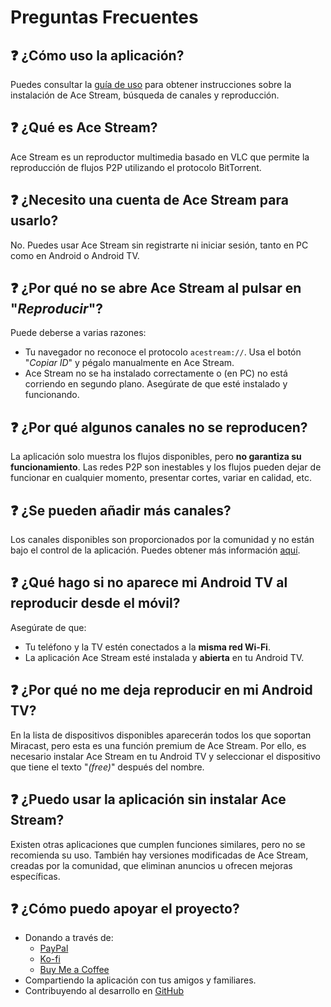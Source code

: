 # Preguntas Frecuentes

## ❓ ¿Cómo uso la aplicación?
Puedes consultar la [guía de uso](https://github.com/Pirito10/IPTV-Guide/blob/main/docs/USER_GUIDE.md) para obtener instrucciones sobre la instalación de Ace Stream, búsqueda de canales y reproducción.

## ❓ ¿Qué es Ace Stream?
Ace Stream es un reproductor multimedia basado en VLC que permite la reproducción de flujos P2P utilizando el protocolo BitTorrent.

## ❓ ¿Necesito una cuenta de Ace Stream para usarlo?
No. Puedes usar Ace Stream sin registrarte ni iniciar sesión, tanto en PC como en Android o Android TV.

## ❓ ¿Por qué no se abre Ace Stream al pulsar en "*Reproducir*"?
Puede deberse a varias razones:
- Tu navegador no reconoce el protocolo `acestream://`. Usa el botón "*Copiar ID*" y pégalo manualmente en Ace Stream.
- Ace Stream no se ha instalado correctamente o (en PC) no está corriendo en segundo plano. Asegúrate de que esté instalado y funcionando.

## ❓ ¿Por qué algunos canales no se reproducen?
La aplicación solo muestra los flujos disponibles, pero **no garantiza su funcionamiento**. Las redes P2P son inestables y los flujos pueden dejar de funcionar en cualquier momento, presentar cortes, variar en calidad, etc.

## ❓ ¿Se pueden añadir más canales?
Los canales disponibles son proporcionados por la comunidad y no están bajo el control de la aplicación. Puedes obtener más información [aquí](https://ipfs.io/ipns/elcano.top).

## ❓ ¿Qué hago si no aparece mi Android TV al reproducir desde el móvil?
Asegúrate de que:
- Tu teléfono y la TV estén conectados a la **misma red Wi-Fi**.
- La aplicación Ace Stream esté instalada y **abierta** en tu Android TV.

## ❓ ¿Por qué no me deja reproducir en mi Android TV?
En la lista de dispositivos disponibles aparecerán todos los que soportan Miracast, pero esta es una función premium de Ace Stream. Por ello, es necesario instalar Ace Stream en tu Android TV y seleccionar el dispositivo que tiene el texto "*(free)*" después del nombre.

## ❓ ¿Puedo usar la aplicación sin instalar Ace Stream?
Existen otras aplicaciones que cumplen funciones similares, pero no se recomienda su uso. También hay versiones modificadas de Ace Stream, creadas por la comunidad, que eliminan anuncios u ofrecen mejoras específicas.

## ❓ ¿Cómo puedo apoyar el proyecto?
- Donando a través de:
  - [PayPal](https://www.paypal.com/paypalme/Pirito10)
  - [Ko-fi](https://ko-fi.com/pirito10)
  - [Buy Me a Coffee](https://buymeacoffee.com/pirito10)
- Compartiendo la aplicación con tus amigos y familiares.
- Contribuyendo al desarrollo en [GitHub](https://github.com/Pirito10/IPTV-Guide)